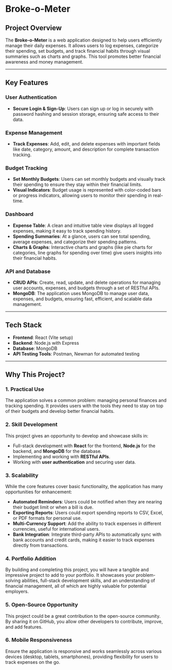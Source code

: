 # Broke-o-Meter

## Project Overview
The **Broke-o-Meter** is a web application designed to help users efficiently manage their daily expenses. It allows users to log expenses, categorize their spending, set budgets, and track financial habits through visual summaries such as charts and graphs. This tool promotes better financial awareness and money management.

---

## Key Features

### **User Authentication**
- **Secure Login & Sign-Up**: Users can sign up or log in securely with password hashing and session storage, ensuring safe access to their data.
  
### **Expense Management**
- **Track Expenses**: Add, edit, and delete expenses with important fields like date, category, amount, and description for complete transaction tracking.
  
### **Budget Tracking**
- **Set Monthly Budgets**: Users can set monthly budgets and visually track their spending to ensure they stay within their financial limits.
- **Visual Indicators**: Budget usage is represented with color-coded bars or progress indicators, allowing users to monitor their spending in real-time.

### **Dashboard**
- **Expense Table**: A clean and intuitive table view displays all logged expenses, making it easy to track spending history.
- **Spending Summaries**: At a glance, users can see total spending, average expenses, and categorize their spending patterns.
- **Charts & Graphs**: Interactive charts and graphs (like pie charts for categories, line graphs for spending over time) give users insights into their financial habits.

### **API and Database**
- **CRUD APIs**: Create, read, update, and delete operations for managing user accounts, expenses, and budgets through a set of RESTful APIs.
- **MongoDB**: The application uses MongoDB to manage user data, expenses, and budgets, ensuring fast, efficient, and scalable data management.

---

## Tech Stack

- **Frontend**: React (Vite setup)  
- **Backend**: Node.js with Express  
- **Database**: MongoDB  
- **API Testing Tools**: Postman, Newman for automated testing  

---

## Why This Project?

### **1. Practical Use**  
The application solves a common problem: managing personal finances and tracking spending. It provides users with the tools they need to stay on top of their budgets and develop better financial habits.

### **2. Skill Development**  
This project gives an opportunity to develop and showcase skills in:
- Full-stack development with **React** for the frontend, **Node.js** for the backend, and **MongoDB** for the database.
- Implementing and working with **RESTful APIs**.
- Working with **user authentication** and securing user data.

### **3. Scalability**  
While the core features cover basic functionality, the application has many opportunities for enhancement:
- **Automated Reminders**: Users could be notified when they are nearing their budget limit or when a bill is due.
- **Exporting Reports**: Users could export spending reports to CSV, Excel, or PDF formats for personal use.
- **Multi-Currency Support**: Add the ability to track expenses in different currencies, useful for international users.
- **Bank Integration**: Integrate third-party APIs to automatically sync with bank accounts and credit cards, making it easier to track expenses directly from transactions.

### **4. Portfolio Addition**  
By building and completing this project, you will have a tangible and impressive project to add to your portfolio. It showcases your problem-solving abilities, full-stack development skills, and an understanding of financial management, all of which are highly valuable for potential employers.

### **5. Open-Source Opportunity**
This project could be a great contribution to the open-source community. By sharing it on GitHub, you allow other developers to contribute, improve, and add features.

### **6. Mobile Responsiveness**
Ensure the application is responsive and works seamlessly across various devices (desktop, tablets, smartphones), providing flexibility for users to track expenses on the go.



